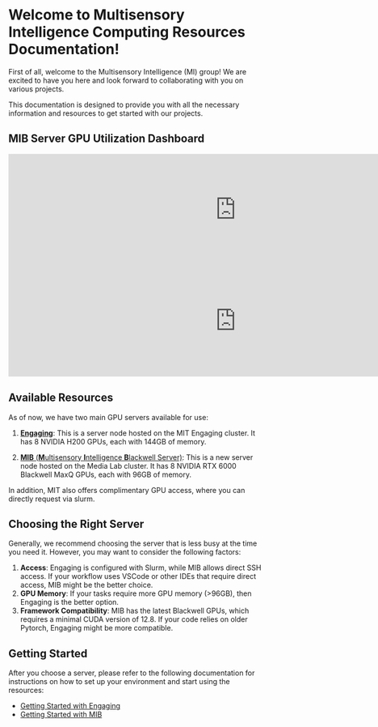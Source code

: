 # Welcome to Multisensory Intelligence Computing Resources Documentation!

First of all, welcome to the Multisensory Intelligence (MI) group! We are excited to have you here and look forward to collaborating with you on various projects.

This documentation is designed to provide you with all the necessary information and resources to get started with our projects.

## MIB Server GPU Utilization Dashboard

<iframe src="http://mib.media.mit.edu:3000/d-solo/6c02270b-3b32-41c5-9ab1-4bed0f89bc3e/mib-status?orgId=1&timezone=browser&theme=dark&panelId=1&__feature.dashboardSceneSolo=true" width="900" height="220" frameborder="0"></iframe>

<iframe src="http://mib.media.mit.edu:3000/d-solo/6c02270b-3b32-41c5-9ab1-4bed0f89bc3e/mib-status?orgId=1&timezone=browser&theme=dark&panelId=2&__feature.dashboardSceneSolo=true" width="900" height="220" frameborder="0"></iframe>

## Available Resources

As of now, we have two main GPU servers available for use:

1. [**Engaging**](/engaging/getting_started): This is a server node hosted on the MIT Engaging cluster. It has 8 NVIDIA H200 GPUs, each with 144GB of memory. 

2. [**MIB** (**M**ultisensory **I**ntelligence **B**lackwell Server)](/mib/getting_started): This is a new server node hosted on the Media Lab cluster. It has 8 NVIDIA RTX 6000 Blackwell MaxQ GPUs, each with 96GB of memory.

In addition, MIT also offers complimentary GPU access, where you can directly request via slurm. 

## Choosing the Right Server

Generally, we recommend choosing the server that is less busy at the time you need it. However, you may want to consider the following factors:

1. **Access**: Engaging is configured with Slurm, while MIB allows direct SSH access. If your workflow uses VSCode or other IDEs that require direct access, MIB might be the better choice.
2. **GPU Memory**: If your tasks require more GPU memory (>96GB), then Engaging is the better option.
3. **Framework Compatibility**: MIB has the latest Blackwell GPUs, which requires a minimal CUDA version of 12.8. If your code relies on older Pytorch, Engaging might be more compatible.

## Getting Started

After you choose a server, please refer to the following documentation for instructions on how to set up your environment and start using the resources:

- [Getting Started with Engaging](engaging/getting_started.md)
- [Getting Started with MIB](mib/getting_started.md)